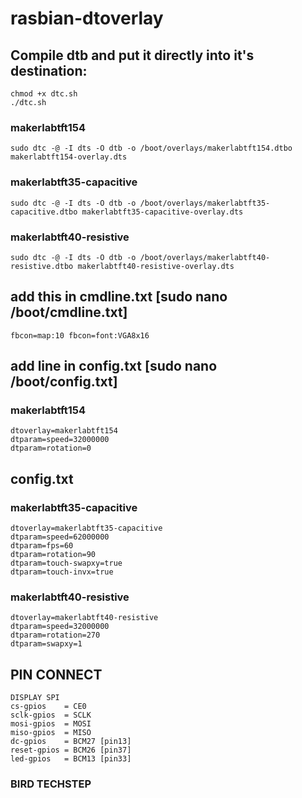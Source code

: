 # rasbian-dtoverlay


## Compile dtb and put it directly into it's destination:
~~~~
chmod +x dtc.sh
./dtc.sh
~~~~

### makerlabtft154
~~~~
sudo dtc -@ -I dts -O dtb -o /boot/overlays/makerlabtft154.dtbo makerlabtft154-overlay.dts
~~~~
### makerlabtft35-capacitive
~~~~
sudo dtc -@ -I dts -O dtb -o /boot/overlays/makerlabtft35-capacitive.dtbo makerlabtft35-capacitive-overlay.dts
~~~~
### makerlabtft40-resistive
~~~~
sudo dtc -@ -I dts -O dtb -o /boot/overlays/makerlabtft40-resistive.dtbo makerlabtft40-resistive-overlay.dts
~~~~

## add this in cmdline.txt [sudo nano /boot/cmdline.txt]
~~~~
fbcon=map:10 fbcon=font:VGA8x16
~~~~
## add line in config.txt [sudo nano /boot/config.txt]
### makerlabtft154
~~~~
dtoverlay=makerlabtft154
dtparam=speed=32000000
dtparam=rotation=0
~~~~

## config.txt
### makerlabtft35-capacitive
~~~~
dtoverlay=makerlabtft35-capacitive
dtparam=speed=62000000
dtparam=fps=60
dtparam=rotation=90
dtparam=touch-swapxy=true
dtparam=touch-invx=true
~~~~

### makerlabtft40-resistive
~~~~
dtoverlay=makerlabtft40-resistive
dtparam=speed=32000000
dtparam=rotation=270
dtparam=swapxy=1
~~~~

## PIN CONNECT
~~~~
DISPLAY SPI
cs-gpios    = CE0
sclk-gpios  = SCLK
mosi-gpios  = MOSI
miso-gpios  = MISO
dc-gpios    = BCM27 [pin13]
reset-gpios = BCM26 [pin37]
led-gpios   = BCM13 [pin33]

~~~~
### BIRD TECHSTEP
